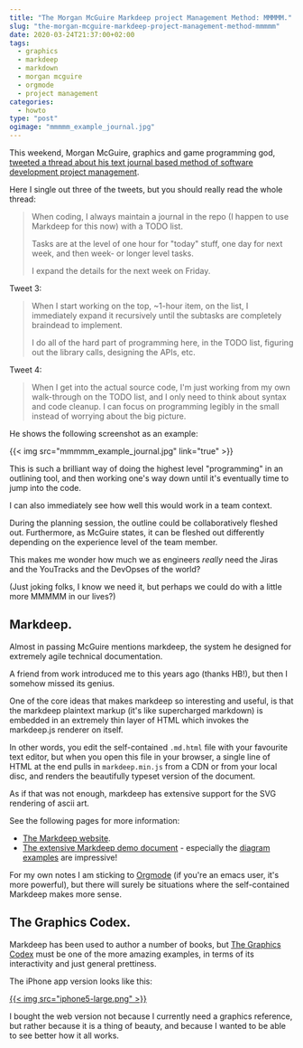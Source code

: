```yaml
---
title: "The Morgan McGuire Markdeep project Management Method: MMMMM."
slug: "the-morgan-mcguire-markdeep-project-management-method-mmmmm"
date: 2020-03-24T21:37:00+02:00
tags:
  - graphics
  - markdeep
  - markdown
  - morgan mcguire
  - orgmode
  - project management
categories:
  - howto
type: "post"
ogimage: "mmmmm_example_journal.jpg"
---
```


This weekend, Morgan McGuire, graphics and game programming god, [tweeted a
thread about his text journal based method of software development project
management](https://twitter.com/CasualEffects/status/1241329539902570498).

Here I single out three of the tweets, but you should really read the whole
thread:

> When coding, I always maintain a journal in the repo (I happen to use Markdeep
> for this now) with a TODO list.
>
> Tasks are at the level of one hour for "today" stuff, one day for next week,
> and then week- or longer level tasks.
>
> I expand the details for the next week on Friday.

Tweet 3:

> When I start working on the top, ~1-hour item, on the list, I immediately
> expand it recursively until the subtasks are completely braindead to
> implement.
>
> I do all of the hard part of programming here, in the TODO list, figuring out
> the library calls, designing the APIs, etc.

Tweet 4:

> When I get into the actual source code, I'm just working from my own
> walk-through on the TODO list, and I only need to think about syntax and code
> cleanup. I can focus on programming legibly in the small instead of worrying
> about the big picture.

He shows the following screenshot as an example:

{{< img src="mmmmm_example_journal.jpg" link="true" >}}

This is such a brilliant way of doing the highest level "programming" in an
outlining tool, and then working one's way down until it's eventually time to
jump into the code.

I can also immediately see how well this would work in a team context.

During the planning session, the outline could be collaboratively fleshed
out. Furthermore, as McGuire states, it can be fleshed out differently
depending on the experience level of the team member.

This makes me wonder how much we as engineers *really* need the Jiras and the
YouTracks and the DevOpses of the world?

(Just joking folks, I know we need it, but perhaps we could do with a little
more MMMMM in our lives?)

## Markdeep.

Almost in passing McGuire mentions markdeep, the system he designed for
extremely agile technical documentation.

A friend from work introduced me to this years ago (thanks HB!), but then I
somehow missed its genius.

One of the core ideas that makes markdeep so interesting and useful, is that
the markdeep plaintext markup (it's like supercharged markdown) is embedded in
an extremely thin layer of HTML which invokes the markdeep.js renderer on
itself.

In other words, you edit the self-contained `.md.html` file with your favourite
text editor, but when you open this file in your browser, a single line of HTML
at the end pulls in `markdeep.min.js` from a CDN or from your local disc, and
renders the beautifully typeset version of the document.

As if that was not enough, markdeep has extensive support for the SVG rendering
of ascii art.

See the following pages for more information:

- [The Markdeep website](https://casual-effects.com/markdeep/).
- [The extensive Markdeep demo
  document](https://casual-effects.com/markdeep/features.md.html) - especially
  the [diagram
  examples](https://casual-effects.com/markdeep/features.md.html#diagramexamples)
  are impressive!

For my own notes I am sticking to [Orgmode](https://orgmode.org/) (if you're an
emacs user, it's more powerful), but there will surely be situations where the
self-contained Markdeep makes more sense.

## The Graphics Codex.

Markdeep has been used to author a number of books, but [The Graphics
Codex](http://graphicscodex.com/) must be one of the more amazing examples, in
terms of its interactivity and just general prettiness.

The iPhone app version looks like this:

<a href="http://graphicscodex.com/">
{{< img src="iphone5-large.png" >}}
</a>

I bought the web version not because I currently need a graphics reference, but
rather because it is a thing of beauty, and because I wanted to be able to see
better how it all works.
